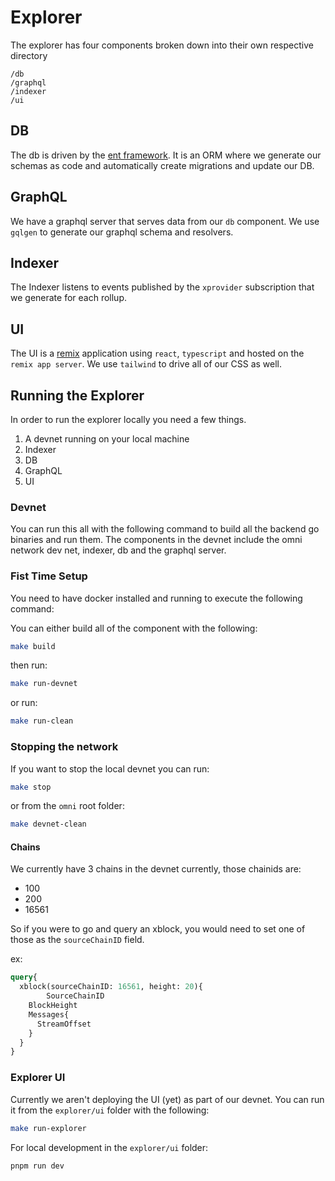 # Explorer

The explorer has four components broken down into their own respective directory

```
/db
/graphql
/indexer
/ui
```

## DB
The db is driven by the [ent framework](entgo.io). It is an ORM where we generate our schemas as code and automatically create migrations and update our DB.

## GraphQL
We have a graphql server that serves data from our `db` component. We use `gqlgen` to generate our graphql schema and resolvers.

## Indexer
The Indexer listens to events published by the `xprovider` subscription that we generate for each rollup.

## UI
The UI is a [remix](https://remix.run/) application using `react`, `typescript` and hosted on the `remix app server`. We use `tailwind` to drive all of our CSS as well.

## Running the Explorer

In order to run the explorer locally you need a few things.
1. A devnet running on your local machine
2. Indexer
3. DB
4. GraphQL
5. UI



### Devnet
You can run this all with the following command to build all the backend go binaries and run them. The components in the devnet include the omni network dev net, indexer, db and the graphql server.

### Fist Time Setup
You need to have docker installed and running to execute the following command:

You can either build all of the component with the following:
```bash
make build
```

then run:
```bash
make run-devnet
```

or run:
```bash
make run-clean
```

### Stopping the network
If you want to stop the local devnet you can run:

```bash
make stop
```

or from the `omni` root folder:

```bash
make devnet-clean
```

#### Chains

We currently have 3 chains in the devnet currently, those chainids are:
- 100
- 200
- 16561

So if you were to go and query an xblock, you would need to set one of those as the `sourceChainID` field.

ex:
```graphql
query{
  xblock(sourceChainID: 16561, height: 20){
		SourceChainID
    BlockHeight
    Messages{
      StreamOffset
    }
  }
}
```

### Explorer UI
Currently we aren't deploying the UI (yet) as part of our devnet. You can run it from the `explorer/ui` folder with the following:

```bash
make run-explorer
```

For local development in the `explorer/ui` folder:
```bash
pnpm run dev
```
